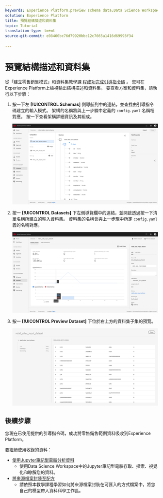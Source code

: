 ```yaml
---
keywords: Experience Platform;preview schema data;Data Science Workspace;popular topics
solution: Experience Platform
title: 預覽結構描述和資料集
topic: Tutorial
translation-type: tm+mt
source-git-commit: e08460bc76d79920bbc12c7665a1416d69993f34

---
```



# 預覽結構描述和資料集

從「建立零售銷售模式」和資料集教學課 [程成功完成引導指令碼](./create-retails-sales-dataset.md) 。 您可在Experience Platform上檢視輸出結構描述和資料集。 要查看方案和資料集，請執行以下步驟：

1. 按一下左 **[!UICONTROL Schemas]** 側導航列中的連結，並查找由引導指令碼建立的輸入模式。 架構的名稱將與上一步驟中定義的 `config.yaml` 名稱相對應。 按一下查看架構詳細資訊及其組成。

   ![](../images/models-recipes/access-data/schema_overview.png)

2. 按一 **[!UICONTROL Datasets]** 下左側導覽欄中的連結，並開啟透過按一下清單名稱所建立的輸入資料集。 資料集的名稱會與上一步驟中所定 `config.yaml` 義的名稱對應。

   ![](../images/models-recipes/access-data/dataset_overview.png)

3. 按一 **[!UICONTROL Preview Dataset]** 下位於右上方的資料集子集的預覽。

   ![](../images/models-recipes/access-data/preview_dataset.png)

## 後續步驟

您現在已使用提供的引導指令碼，成功將零售銷售範例資料吸收到Experience Platform。

要繼續使用收錄的資料：
- [使用Jupyter筆記型電腦分析資料](../jupyterlab/analyze-your-data.md)
   - 使用Data Science Workspace中的Jupyter筆記型電腦存取、探索、視覺化和瞭解您的資料。
- [將來源檔案封裝至配方](./package-source-files-recipe.md)
   - 請依照本教學課程學習如何將來源檔案封裝在可匯入的方式檔案中，將您自己的模型帶入資料科學工作區。